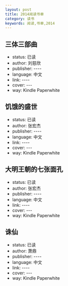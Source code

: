 ```yaml
---
layout: post
title: 2014阅读书单
category: 读书
keywords: 阅读,书单,2014
---
```


## 三体三部曲

- status: 已读
- author: 刘慈欣
- publisher: ----
- language: 中文
- link: ----
- cover: ---
- way: Kindle Paperwhite


## 饥饿的盛世

- status: 已读
- author: 张宏杰
- publisher: ----
- language: 中文
- link: ----
- cover: ---
- way: Kindle Paperwhite


## 大明王朝的七张面孔

- status: 已读
- author: 张宏杰
- publisher: ----
- language: 中文
- link: ----
- cover: ---
- way: Kindle Paperwhite


## 诛仙

- status: 已读
- author: 萧鼎
- publisher: ----
- language: 中文
- link: ----
- cover: ---
- way: Kindle Paperwhite